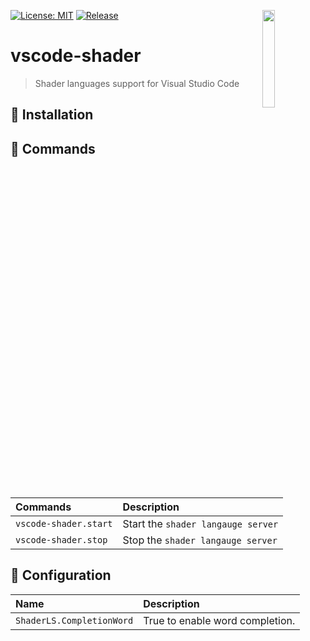 <a href="#"><img align="right" src="https://raw.githubusercontent.com/shader-ls/shader-language-server/master/etc/logo.png" width="20%"></a>

[![License: MIT](https://img.shields.io/badge/License-MIT-green.svg)](https://opensource.org/licenses/MIT)
[![Release](https://img.shields.io/github/tag/shader-ls/vscode-shader.svg?label=release&logo=github)](https://github.com/shader-ls/vscode-shader/releases/latest)

# vscode-shader
> Shader languages support for Visual Studio Code

## 💾 Installation



## 📇 Commands

| Commands              | Description                        |
|:----------------------|:-----------------------------------|
| `vscode-shader.start` | Start the `shader langauge server` |
| `vscode-shader.stop`  | Stop the `shader langauge server`  |

## 🔧 Configuration

| Name                      | Description                     |
|:--------------------------|:--------------------------------|
| `ShaderLS.CompletionWord` | True to enable word completion. |

